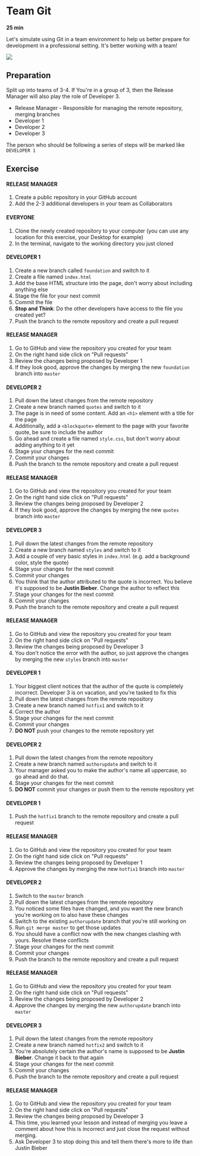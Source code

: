 # Team Git 

**25 min**

Let's simulate using Git in a team environment to help us better prepare for development in a professional setting. It's better working with a team!

![](https://cloud.githubusercontent.com/assets/4304660/25286590/e5fb4708-2683-11e7-8c74-262c9565b37d.gif)

## Preparation

Split up into teams of 3-4. If You're in a group of 3, then the Release Manager will also play the role of Developer 3.

 * Release Manager - Responsible for managing the remote repository, merging branches
 * Developer 1
 * Developer 2 
 * Developer 3

The person who should be following a series of steps will be marked like ``` DEVELOPER 1 ```

## Exercise 

#### RELEASE MANAGER

1. Create a public repository in your GitHub account
2. Add the 2-3 additional developers in your team as Collaborators 

#### EVERYONE

1. Clone the newly created repository to your computer (you can use any location for this exercise, your Desktop for example)
2. In the terminal, navigate to the working directory you just cloned

#### DEVELOPER 1

1. Create a new branch called ``` foundation ``` and switch to it
2. Create a file named ``` index.html ```
3. Add the base HTML structure into the page, don't worry about including anything else
4. Stage the file for your next commit 
5. Commit the file 
6. **Stop and Think**: Do the other developers have access to the file you created yet? 
7. Push the branch to the remote repository and create a pull request

#### RELEASE MANAGER

1. Go to GitHub and view the repository you created for your team
2. On the right hand side click on "Pull requests"
3. Review the changes being proposed by Developer 1
4. If they look good, approve the changes by merging the new ``` foundation ``` branch into ``` master ```

#### DEVELOPER 2

1. Pull down the latest changes from the remote repository
2. Create a new branch named ``` quotes ``` and switch to it
3. The page is in need of some content. Add an ``` <h1> ``` element with a title for the page 
4. Additionally, add a ``` <blockquote> ``` element to the page with your favorite quote, be sure to include the author
5. Go ahead and create a file named ``` style.css ```, but don't worry about adding anything to it yet
6. Stage your changes for the next commit
7. Commit your changes
8. Push the branch to the remote repository and create a pull request

#### RELEASE MANAGER

1. Go to GitHub and view the repository you created for your team
2. On the right hand side click on "Pull requests"
3. Review the changes being proposed by Developer 2
4. If they look good, approve the changes by merging the new ``` quotes ``` branch into ``` master ```

#### DEVELOPER 3

1. Pull down the latest changes from the remote repository
2. Create a new branch named ``` styles ``` and switch to it
3. Add a couple of very basic styles in ``` index.html ``` (e.g. add a background color, style the quote)
4. Stage your changes for the next commit
5. Commit your changes
6. You think that the author attributed to the quote is incorrect. You believe it's supposed to be **Justin Bieber**. Change the author to reflect this
7. Stage your changes for the next commit
8. Commit your changes
9. Push the branch to the remote repository and create a pull request

#### RELEASE MANAGER

1. Go to GitHub and view the repository you created for your team
2. On the right hand side click on "Pull requests"
3. Review the changes being proposed by Developer 3
4. You don't notice the error with the author, so just approve the changes by merging the new ``` styles ``` branch into ``` master ```

#### DEVELOPER 1

1. Your biggest client notices that the author of the quote is completely incorrect. Developer 3 is on vacation, and you're tasked to fix this
2. Pull down the latest changes from the remote repository
3. Create a new branch named ``` hotfix1 ``` and switch to it
4. Correct the author 
5. Stage your changes for the next commit
6. Commit your changes
7. **DO NOT** push your changes to the remote repository yet

#### DEVELOPER 2

1. Pull down the latest changes from the remote repository
2. Create a new branch named ``` authorupdate ``` and switch to it
3. Your manager asked you to make the author's name all uppercase, so go ahead and do that.
4. Stage your changes for the next commit
5. **DO NOT** commit your changes or push them to the remote repository yet

#### DEVELOPER 1

1. Push the ``` hotfix1 ``` branch to the remote repository and create a pull request

#### RELEASE MANAGER

1. Go to GitHub and view the repository you created for your team
2. On the right hand side click on "Pull requests"
3. Review the changes being proposed by Developer 1
4. Approve the changes by merging the new ``` hotfix1 ``` branch into ``` master ```

#### DEVELOPER 2

1. Switch to the ``` master ``` branch
2. Pull down the latest changes from the remote repository
3. You noticed some files have changed, and you want the new branch you're working on to also have these changes
4. Switch to the existing ``` authorupdate ``` branch that you're still working on
5. Run ``` git merge master ``` to get those updates
6. You should have a conflict now with the new changes clashing with yours. Resolve these conflicts 
7. Stage your changes for the next commit
8. Commit your changes
9. Push the branch to the remote repository and create a pull request

#### RELEASE MANAGER

1. Go to GitHub and view the repository you created for your team
2. On the right hand side click on "Pull requests"
3. Review the changes being proposed by Developer 2
4. Approve the changes by merging the new ``` authorupdate ``` branch into ``` master ```

#### DEVELOPER 3

1. Pull down the latest changes from the remote repository
2. Create a new branch named ``` hotfix2 ``` and switch to it
3. You're absolutely certain the author's name is supposed to be **Justin Bieber**. Change it back to that again
4. Stage your changes for the next commit
5. Commit your changes
6. Push the branch to the remote repository and create a pull request

#### RELEASE MANAGER

1. Go to GitHub and view the repository you created for your team
2. On the right hand side click on "Pull requests"
3. Review the changes being proposed by Developer 3
4. This time, you learned your lesson and instead of merging you leave a comment about how this is incorrect and just close the request without merging.
5. Ask Developer 3 to stop doing this and tell them there's more to life than Justin Bieber
